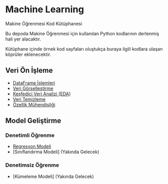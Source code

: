 # Machine Learning
Makine Öğrenmesi Kod Kütüphanesi

Bu depoda Makine Öğrenmesi için kullanılan Python kodlarının derlenmiş hali yer alacaktır.

Kütüphane içinde örnek kod sayfaları oluştukça buraya ilgili kodlara ulaşan köprüler eklenecektir.

## Veri Ön İşleme
- [DataFrame İşlemleri](Data-Preprocessing/DataFrame-Operations/DataFrame-Operations.ipynb)
- [Veri Görselleştirme](Data-Preprocessing/Data-Visualization/Data-Visualization.ipynb)
- [Keşfedici Veri Analizi (EDA)](Data-Preprocessing/Exploratory-Data-Analysis/Exploratory-Data-Analysis.ipynb)
- [Veri Temizleme](Data-Preprocessing/Cleaning-Data/Cleaning-Data.ipynb)
- [Özellik Mühendisliği](Data-Preprocessing/Feature-Engineering/Feature-Engineering.ipynb)

## Model Geliştirme

### Denetimli Öğrenme
- [Regresyon Modeli](Model-Development/Regression/Regression.ipynb)
- [Sınıflandırma Modeli] (Yakında Gelecek)

### Denetimsiz Öğrenme
- [Kümeleme Modeli] (Yakında Gelecek)
